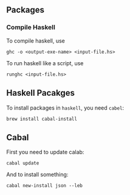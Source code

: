 ## Packages

### Compile Haskell

To compile haskell, use

```
ghc -o <output-exe-name> <input-file.hs>
```

To run haskell like a script, use

```
runghc <input-file.hs>
```

## Haskell Pacakges

To install packages in `haskell`, you need `cabel`:

```
brew install cabal-install
```

## Cabal

First you need to update calab:

```
cabal update
```

And to install something:

```
cabal new-install json --leb
```

